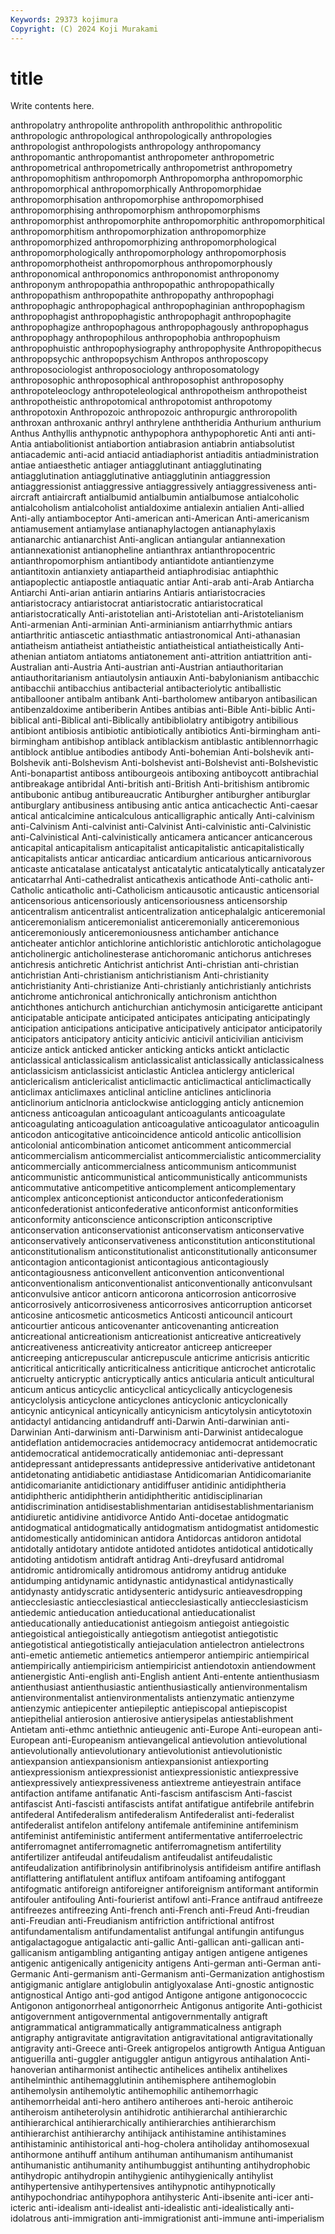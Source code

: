 ```yaml
---
Keywords: 29373 kojimura
Copyright: (C) 2024 Koji Murakami
---
```


# title

Write contents here.



 anthropolatry anthropolite anthropolith anthropolithic anthropolitic anthropologic
anthropological anthropologically anthropologies anthropologist anthropologists anthropology anthropomancy anthropomantic anthropomantist anthropometer
anthropometric anthropometrical anthropometrically anthropometrist anthropometry anthropomophitism anthropomorph Anthropomorpha anthropomorphic anthropomorphical
anthropomorphically Anthropomorphidae anthropomorphisation anthropomorphise anthropomorphised anthropomorphising anthropomorphism anthropomorphisms anthropomorphist anthropomorphite
anthropomorphitic anthropomorphitical anthropomorphitism anthropomorphization anthropomorphize anthropomorphized anthropomorphizing anthropomorphological anthropomorphologically anthropomorphology
anthropomorphosis anthropomorphotheist anthropomorphous anthropomorphously anthroponomical anthroponomics anthroponomist anthroponomy anthroponym anthropopathia
anthropopathic anthropopathically anthropopathism anthropopathite anthropopathy anthropophagi anthropophagic anthropophagical anthropophaginian anthropophagism
anthropophagist anthropophagistic anthropophagit anthropophagite anthropophagize anthropophagous anthropophagously anthropophagus anthropophagy anthropophilous
anthropophobia anthropophuism anthropophuistic anthropophysiography anthropophysite Anthropopithecus anthropopsychic anthropopsychism Anthropos anthroposcopy
anthroposociologist anthroposociology anthroposomatology anthroposophic anthroposophical anthroposophist anthroposophy anthropoteleoclogy anthropoteleological anthropotheism
anthropotheist anthropotheistic anthropotomical anthropotomist anthropotomy anthropotoxin Anthropozoic anthropozoic anthropurgic anthroropolith
anthroxan anthroxanic anthryl anthrylene anththeridia Anthurium anthurium Anthus Anthyllis anthypnotic
anthypophora anthypophoretic Anti anti anti- Antia antiabolitionist antiabortion antiabrasion antiabrin
antiabsolutist antiacademic anti-acid antiacid antiadiaphorist antiaditis antiadministration antiae antiaesthetic antiager
antiagglutinant antiagglutinating antiagglutination antiagglutinative antiagglutinin antiaggression antiaggressionist antiaggressive antiaggressively antiaggressiveness
anti-aircraft antiaircraft antialbumid antialbumin antialbumose antialcoholic antialcoholism antialcoholist antialdoxime antialexin
antialien Anti-allied Anti-ally antiamboceptor Anti-american anti-American Anti-americanism antiamusement antiamylase antianaphylactogen
antianaphylaxis antianarchic antianarchist Anti-anglican antiangular antiannexation antiannexationist antianopheline antianthrax antianthropocentric
antianthropomorphism antiantibody antiantidote antiantienzyme antiantitoxin antianxiety antiapartheid antiaphrodisiac antiaphthic antiapoplectic
antiapostle antiaquatic antiar Anti-arab anti-Arab Antiarcha Antiarchi Anti-arian antiarin antiarins
Antiaris antiaristocracies antiaristocracy antiaristocrat antiaristocratic antiaristocratical antiaristocratically Anti-aristotelian anti-Aristotelian anti-Aristotelianism
Anti-armenian Anti-arminian Anti-arminianism antiarrhythmic antiars antiarthritic antiascetic antiasthmatic antiastronomical Anti-athanasian
antiatheism antiatheist antiatheistic antiatheistical antiatheistically Anti-athenian antiatom antiatoms antiatonement anti-attrition
antiattrition anti-Australian anti-Austria Anti-austrian anti-Austrian antiauthoritarian antiauthoritarianism antiautolysin antiauxin Anti-babylonianism
antibacchic antibacchii antibacchius antibacterial antibacteriolytic antiballistic antiballooner antibalm antibank Anti-bartholomew
antibaryon antibasilican antibenzaldoxime antiberiberin Antibes antibias anti-Bible Anti-biblic Anti-biblical anti-Biblical
anti-Biblically antibibliolatry antibigotry antibilious antibiont antibiosis antibiotic antibiotically antibiotics Anti-birmingham
anti-birmingham antibishop antiblack antiblackism antiblastic antiblennorrhagic antiblock antiblue antibodies antibody
Anti-bohemian Anti-bolshevik anti-Bolshevik anti-Bolshevism Anti-bolshevist anti-Bolshevist anti-Bolshevistic Anti-bonapartist antiboss antibourgeois
antiboxing antiboycott antibrachial antibreakage antibridal Anti-british anti-British Anti-britishism antibromic antibubonic
antibug antibureaucratic Antiburgher antiburgher antiburglar antiburglary antibusiness antibusing antic antica
anticachectic Anti-caesar antical anticalcimine anticalculous anticalligraphic antically Anti-calvinism anti-Calvinism Anti-calvinist
anti-Calvinist Anti-calvinistic anti-Calvinistic anti-Calvinistical Anti-calvinistically anticamera anticancer anticancerous anticapital anticapitalism
anticapitalist anticapitalistic anticapitalistically anticapitalists anticar anticardiac anticardium anticarious anticarnivorous anticaste
anticatalase anticatalyst anticatalytic anticatalytically anticatalyzer anticatarrhal Anti-cathedralist anticathexis anticathode Anti-catholic
anti-Catholic anticatholic anti-Catholicism anticausotic anticaustic anticensorial anticensorious anticensoriously anticensoriousness anticensorship
anticentralism anticentralist anticentralization anticephalalgic anticeremonial anticeremonialism anticeremonialist anticeremonially anticeremonious anticeremoniously
anticeremoniousness antichamber antichance anticheater antichlor antichlorine antichloristic antichlorotic anticholagogue anticholinergic
anticholinesterase antichoromanic antichorus antichreses antichresis antichretic Antichrist antichrist Anti-christian anti-christian
antichristian Anti-christianism antichristianism Anti-christianity antichristianity Anti-christianize Anti-christianly antichristianly antichrists antichrome
antichronical antichronically antichronism antichthon antichthones antichurch antichurchian antichymosin anticigarette anticipant
anticipatable anticipate anticipated anticipates anticipating anticipatingly anticipation anticipations anticipative anticipatively
anticipator anticipatorily anticipators anticipatory anticity anticivic anticivil anticivilian anticivism anticize
antick anticked anticker anticking anticks antickt anticlactic anticlassical anticlassicalism anticlassicalist
anticlassically anticlassicalness anticlassicism anticlassicist anticlastic Anticlea anticlergy anticlerical anticlericalism anticlericalist
anticlimactic anticlimactical anticlimactically anticlimax anticlimaxes anticlinal anticline anticlines anticlinoria anticlinorium
anticlnoria anticlockwise anticlogging anticly anticnemion anticness anticoagulan anticoagulant anticoagulants anticoagulate
anticoagulating anticoagulation anticoagulative anticoagulator anticoagulin anticodon anticogitative anticoincidence anticold anticolic
anticollision anticolonial anticombination anticomet anticomment anticommercial anticommercialism anticommercialist anticommercialistic anticommerciality
anticommercially anticommercialness anticommunism anticommunist anticommunistic anticommunistical anticommunistically anticommunists anticommutative anticompetitive
anticomplement anticomplementary anticomplex anticonceptionist anticonductor anticonfederationism anticonfederationist anticonfederative anticonformist anticonformities
anticonformity anticonscience anticonscription anticonscriptive anticonservation anticonservationist anticonservatism anticonservative anticonservatively anticonservativeness
anticonstitution anticonstitutional anticonstitutionalism anticonstitutionalist anticonstitutionally anticonsumer anticontagion anticontagionist anticontagious anticontagiously
anticontagiousness anticonvellent anticonvention anticonventional anticonventionalism anticonventionalist anticonventionally anticonvulsant anticonvulsive anticor
anticorn anticorona anticorrosion anticorrosive anticorrosively anticorrosiveness anticorrosives anticorruption anticorset anticosine
anticosmetic anticosmetics Anticosti anticouncil anticourt anticourtier anticous anticovenanter anticovenanting anticreation
anticreational anticreationism anticreationist anticreative anticreatively anticreativeness anticreativity anticreator anticreep anticreeper
anticreeping anticrepuscular anticrepuscule anticrime anticrisis anticritic anticritical anticritically anticriticalness anticritique
anticrochet anticrotalic anticruelty anticryptic anticryptically antics anticularia anticult anticultural anticum
anticus anticyclic anticyclical anticyclically anticyclogenesis anticyclolysis anticyclone anticyclones anticyclonic anticyclonically
anticynic anticynical anticynically anticynicism anticytolysin anticytotoxin antidactyl antidancing antidandruff anti-Darwin
Anti-darwinian anti-Darwinian Anti-darwinism anti-Darwinism anti-Darwinist antidecalogue antideflation antidemocracies antidemocracy antidemocrat
antidemocratic antidemocratical antidemocratically antidemoniac anti-depressant antidepressant antidepressants antidepressive antiderivative antidetonant
antidetonating antidiabetic antidiastase Antidicomarian Antidicomarianite antidicomarianite antidictionary antidiffuser antidinic antidiphtheria
antidiphtheric antidiphtherin antidiphtheritic antidisciplinarian antidiscrimination antidisestablishmentarian antidisestablishmentarianism antidiuretic antidivine antidivorce
Antido Anti-docetae antidogmatic antidogmatical antidogmatically antidogmatism antidogmatist antidomestic antidomestically antidominican
antidora Antidorcas antidoron antidotal antidotally antidotary antidote antidoted antidotes antidotical
antidotically antidoting antidotism antidraft antidrag Anti-dreyfusard antidromal antidromic antidromically antidromous
antidromy antidrug antiduke antidumping antidynamic antidynastic antidynastical antidynastically antidynasty antidyscratic
antidysenteric antidysuric antieavesdropping antiecclesiastic antiecclesiastical antiecclesiastically antiecclesiasticism antiedemic antieducation antieducational
antieducationalist antieducationally antieducationist antiegoism antiegoist antiegoistic antiegoistical antiegoistically antiegotism antiegotist
antiegotistic antiegotistical antiegotistically antiejaculation antielectron antielectrons anti-emetic antiemetic antiemetics antiemperor
antiempiric antiempirical antiempirically antiempiricism antiempiricist antiendotoxin antiendowment antienergistic Anti-english anti-English
antient Anti-entente antienthusiasm antienthusiast antienthusiastic antienthusiastically antienvironmentalism antienvironmentalist antienvironmentalists antienzymatic
antienzyme antienzymic antiepicenter antiepileptic antiepiscopal antiepiscopist antiepithelial antierosion antierosive antierysipelas
antiestablishment Antietam anti-ethmc antiethnic antieugenic anti-Europe Anti-european anti-European anti-Europeanism antievangelical
antievolution antievolutional antievolutionally antievolutionary antievolutionist antievolutionistic antiexpansion antiexpansionism antiexpansionist antiexporting
antiexpressionism antiexpressionist antiexpressionistic antiexpressive antiexpressively antiexpressiveness antiextreme antieyestrain antiface antifaction
antifame antifanatic Anti-fascism antifascism Anti-fascist antifascist Anti-fascisti antifascists antifat antifatigue
antifebrile antifebrin antifederal Antifederalism antifederalism Antifederalist anti-federalist antifederalist antifelon antifelony
antifemale antifeminine antifeminism antifeminist antifeministic antiferment antifermentative antiferroelectric antiferromagnet antiferromagnetic
antiferromagnetism antifertility antifertilizer antifeudal antifeudalism antifeudalist antifeudalistic antifeudalization antifibrinolysin antifibrinolysis
antifideism antifire antiflash antiflattering antiflatulent antiflux antifoam antifoaming antifoggant antifogmatic
antiforeign antiforeigner antiforeignism antiformant antiformin antifouler antifouling Anti-fourierist antifowl anti-France
antifraud antifreeze antifreezes antifreezing Anti-french anti-French anti-Freud Anti-freudian anti-Freudian anti-Freudianism
antifriction antifrictional antifrost antifundamentalism antifundamentalist antifungal antifungin antifungus antigalactagogue antigalactic
anti-gallic Anti-gallican anti-gallican anti-gallicanism antigambling antiganting antigay antigen antigene antigenes
antigenic antigenically antigenicity antigens Anti-german anti-German anti-Germanic Anti-germanism anti-Germanism anti-Germanization
antighostism antigigmanic antiglare antiglobulin antiglyoxalase Anti-gnostic antignostic antignostical Antigo anti-god
antigod Antigone antigone antigonococcic Antigonon antigonorrheal antigonorrheic Antigonus antigorite Anti-gothicist
antigovernment antigovernmental antigovernmentally antigraft antigrammatical antigrammatically antigrammaticalness antigraph antigraphy antigravitate
antigravitation antigravitational antigravitationally antigravity anti-Greece anti-Greek antigropelos antigrowth Antigua Antiguan
antiguerilla anti-guggler antiguggler antigun antigyrous antihalation Anti-hanoverian antiharmonist antihectic antihelices
antihelix antihelixes antihelminthic antihemagglutinin antihemisphere antihemoglobin antihemolysin antihemolytic antihemophilic antihemorrhagic
antihemorrheidal anti-hero antihero antiheroes anti-heroic antiheroic antiheroism antiheterolysin antihidrotic antihierarchal
antihierarchic antihierarchical antihierarchically antihierarchies antihierarchism antihierarchist antihierarchy antihijack antihistamine antihistamines
antihistaminic antihistorical anti-hog-cholera antiholiday antihomosexual antihormone antihuff antihum antihuman antihumanism
antihumanist antihumanistic antihumanity antihumbuggist antihunting antihydrophobic antihydropic antihydropin antihygienic antihygienically
antihylist antihypertensive antihypertensives antihypnotic antihypnotically antihypochondriac antihypophora antihysteric Anti-ibsenite anti-icer
anti-icteric anti-idealism anti-idealist anti-idealistic anti-idealistically anti-idolatrous anti-immigration anti-immigrationist anti-immune anti-imperialism

